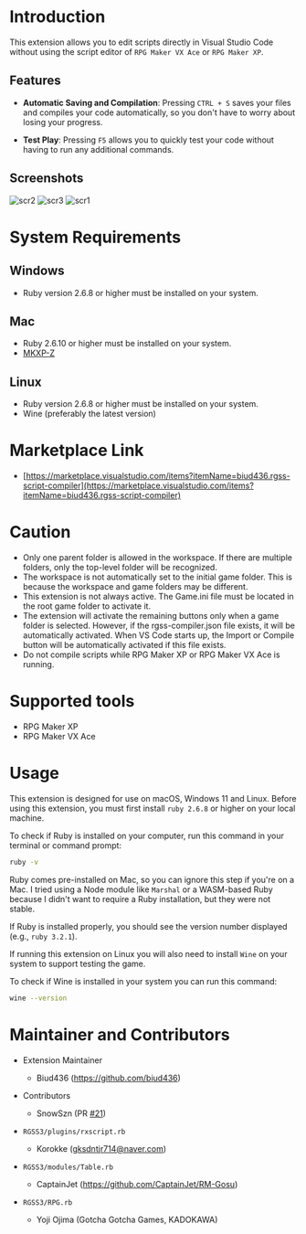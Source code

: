 # Introduction

This extension allows you to edit scripts directly in Visual Studio Code without using the script editor of `RPG Maker VX Ace` or `RPG Maker XP`.

## Features

-   **Automatic Saving and Compilation**: Pressing `CTRL + S` saves your files and compiles your code automatically, so you don't have to worry about losing your progress.

-   **Test Play**: Pressing `F5` allows you to quickly test your code without having to run any additional commands.

## Screenshots

<p align="center">

![scr2](https://github.com/biud436/vscode-rgss-script-compiler/assets/13586185/dee8d4c2-fc9a-467a-bec8-765b91453973)
![scr3](https://github.com/biud436/vscode-rgss-script-compiler/assets/13586185/64ab60a3-b55f-4b15-86b3-57318bc41cef)
![scr1](https://github.com/biud436/vscode-rgss-script-compiler/assets/13586185/44b1371c-2ddd-4acb-b608-030e1c504c49)

</p>

# System Requirements

## Windows

-   Ruby version 2.6.8 or higher must be installed on your system.

## Mac

-   Ruby 2.6.10 or higher must be installed on your system.
-   [MKXP-Z](https://github.com/mkxp-z/mkxp-z)

## Linux

-   Ruby version 2.6.8 or higher must be installed on your system.
-   Wine (preferably the latest version)

# Marketplace Link

-   [https://marketplace.visualstudio.com/items?itemName=biud436.rgss-script-compiler](https://marketplace.visualstudio.com/items?itemName=biud436.rgss-script-compiler)

# Caution

-   Only one parent folder is allowed in the workspace. If there are multiple folders, only the top-level folder will be recognized.
-   The workspace is not automatically set to the initial game folder. This is because the workspace and game folders may be different.
-   This extension is not always active. The Game.ini file must be located in the root game folder to activate it.
-   The extension will activate the remaining buttons only when a game folder is selected. However, if the rgss-compiler.json file exists, it will be automatically activated. When VS Code starts up, the Import or Compile button will be automatically activated if this file exists.
-   Do not compile scripts while RPG Maker XP or RPG Maker VX Ace is running.

# Supported tools

-   RPG Maker XP
-   RPG Maker VX Ace

# Usage

This extension is designed for use on macOS, Windows 11 and Linux. Before using this extension, you must first install `ruby 2.6.8` or higher on your local machine.

To check if Ruby is installed on your computer, run this command in your terminal or command prompt:

```bash
ruby -v
```

Ruby comes pre-installed on Mac, so you can ignore this step if you're on a Mac. I tried using a Node module like `Marshal` or a WASM-based Ruby because I didn't want to require a Ruby installation, but they were not stable.

If Ruby is installed properly, you should see the version number displayed (e.g., `ruby 3.2.1`).

If running this extension on Linux you will also need to install `Wine` on your system to support testing the game.

To check if Wine is installed in your system you can run this command:

```bash
wine --version
```

# Maintainer and Contributors

-   Extension Maintainer

    -   Biud436 (https://github.com/biud436)

-   Contributors

    -   SnowSzn (PR [#21](https://github.com/biud436/vscode-rgss-script-compiler/pull/21))

-   `RGSS3/plugins/rxscript.rb`

    -   Korokke (gksdntjr714@naver.com)

-   `RGSS3/modules/Table.rb`

    -   CaptainJet (https://github.com/CaptainJet/RM-Gosu)

-   `RGSS3/RPG.rb`
    -   Yoji Ojima (Gotcha Gotcha Games, KADOKAWA)
